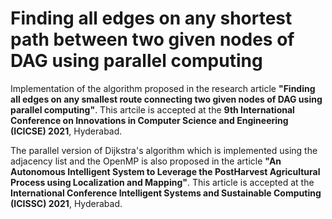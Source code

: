 # Finding all edges on any shortest path between two given nodes of DAG using parallel computing

Implementation of the algorithm proposed in the research article **"Finding all edges on any smallest route connecting two given nodes of DAG using parallel computing"**. This artcile is accepted at the **9th International Conference on Innovations in Computer Science and Engineering (ICICSE) 2021**, Hyderabad.

The parallel version of Dijkstra's algorithm which is implemented using the adjacency list and the OpenMP is also proposed in the article **"An Autonomous Intelligent System to Leverage the PostHarvest Agricultural Process using Localization and Mapping"**. This article is accepted at the **International Conference Intelligent Systems and Sustainable Computing (ICISSC) 2021**, Hyderabad.
